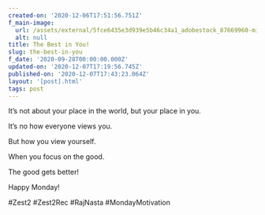 ```yaml
---
created-on: '2020-12-06T17:51:56.751Z'
f_main-image:
  url: /assets/external/5fce6435e3d939e5b46c34a1_adobestock_87669960-min.jpeg
  alt: null
title: The Best in You!
slug: the-best-in-you
f_date: '2020-09-28T00:00:00.000Z'
updated-on: '2020-12-07T17:19:56.745Z'
published-on: '2020-12-07T17:43:23.064Z'
layout: '[post].html'
tags: post
---
```


It’s not about your place in the world, but your place in you.

It’s no how everyone views you.

But how you view yourself.

When you focus on the good.

The good gets better!

Happy Monday!

#Zest2 #Zest2Rec #RajNasta #MondayMotivation
